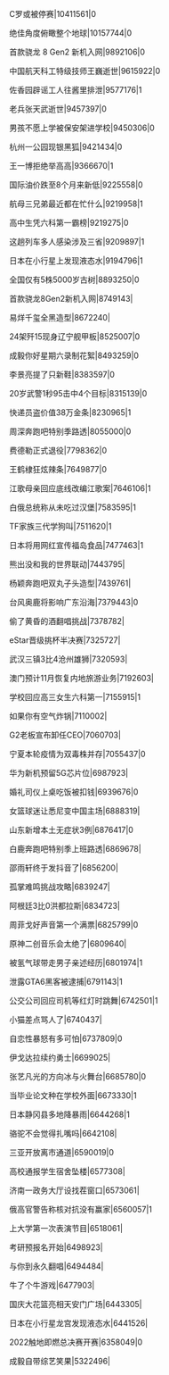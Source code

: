 C罗或被停赛|10411561|0

绝佳角度俯瞰整个地球|10157744|0

首款骁龙 8 Gen2 新机入网|9892106|0

中国航天科工特级技师王巍逝世|9615922|0

佐香园辟谣工人往酱里排泄|9577176|1

老兵张天武逝世|9457397|0

男孩不愿上学被保安架进学校|9450306|0

杭州一公园现银黑狐|9421434|0

王一博拒绝举高高|9366670|1

国际油价跌至8个月来新低|9225558|0

航母三兄弟最近都在忙什么|9219958|1

高中生凭六科第一霸榜|9219275|0

这趟列车多人感染涉及三省|9209897|1

日本在小行星上发现液态水|9194796|1

全国仅有5株5000岁古树|8893250|0

首款骁龙8Gen2新机入网|8749143|

易烊千玺全黑造型|8672240|

24架歼15现身辽宁舰甲板|8525007|0

成毅你好星期六录制花絮|8493259|0

李景亮提了只新鞋|8383597|0

20岁武警1秒95击中4个目标|8315139|0

快递员盗价值38万金条|8230965|1

周深奔跑吧特别季路透|8055000|0

费德勒正式退役|7798362|0

王鹤棣狂炫辣条|7649877|0

江歌母亲回应底线改编江歌案|7646106|1

白俄总统称从未吃过汉堡|7583595|1

TF家族三代学狗叫|7511620|1

日本将用网红宣传福岛食品|7477463|1

熊出没和我的世界联动|7443795|

杨颖奔跑吧双丸子头造型|7439761|

台风奥鹿将影响广东沿海|7379443|0

偷了黄昏的酒翻唱挑战|7378782|

eStar晋级挑杯半决赛|7325727|

武汉三镇3比4沧州雄狮|7320593|

澳门预计11月恢复内地旅游业务|7192603|

学校回应高三女生六科第一|7155915|1

如果你有空气炸锅|7110002|

G2老板宣布卸任CEO|7060703|

宁夏本轮疫情为双毒株并存|7055437|0

华为新机预留5G芯片位|6987923|

婚礼司仪上桌吃饭被扣钱|6939676|0

女篮球迷让悉尼变中国主场|6888319|

山东新增本土无症状3例|6876417|0

白鹿奔跑吧特别季上班路透|6869678|

邵雨轩终于发抖音了|6856200|

孤掌难鸣挑战攻略|6839247|

阿根廷3比0洪都拉斯|6834723|

周菲戈好声音第一个满票|6825799|0

原神二创音乐会太绝了|6809640|

被氢气球带走男子亲述经历|6801974|1

泄露GTA6黑客被逮捕|6791143|1

公交公司回应司机等红灯时跳舞|6742501|1

小猫差点骂人了|6740437|

自恋性暴怒有多可怕|6737809|0

伊戈达拉续约勇士|6699025|

张艺凡光的方向冰与火舞台|6685780|0

当毕业论文种在学校外面|6673330|1

日本静冈县多地降暴雨|6644268|1

骆驼不会觉得扎嘴吗|6642108|

三亚开放离市通道|6590019|0

高校通报学生宿舍坠楼|6577308|

济南一政务大厅设找茬窗口|6573061|

俄高官警告称核对抗没有赢家|6560057|1

上大学第一次表演节目|6518061|

考研预报名开始|6498923|

与你到永久翻唱|6494484|

牛了个牛游戏|6477903|

国庆大花篮亮相天安门广场|6443305|

日本在小行星龙宫发现液态水|6441526|

2022触地即燃总决赛开赛|6358049|0

成毅自带综艺笑果|5322496|

